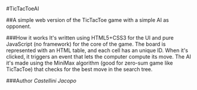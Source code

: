 #TicTacToeAI

##A simple web version of the TicTacToe game with a simple AI as opponent.

###How it works
It's written using HTML5+CSS3 for the UI and pure JavaScript (no framework) for the core of the game. The board is represented with an HTML table, and each cell has an unique ID. When it's clicked, it triggers an event that lets the computer compute its move. The AI it's made using the MiniMax algorithm (good for zero-sum game like TicTacToe) that checks for the best move in the search tree.

###Author
*Castellini Jacopo*
